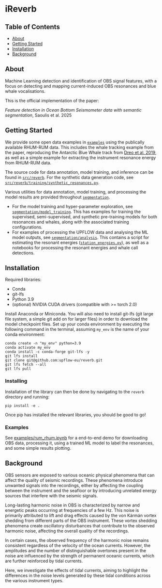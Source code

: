# iReverb

## Table of Contents

- [About](#about)
- [Getting Started](#getting_started)
- [Installation](#installation)
- [Background](#background)

## About <a name = "about"></a>

Machine Learning detection and identification of OBS signal features, with a focus on detecting and mapping current-induced OBS resonances and blue whale vocalisations.

This is the official implementation of the paper:

*Feature detection in Ocean Bottom Seismometer data with semantic segmentation*, Saoulis et al. 2025

## Getting Started <a name = "getting_started"></a>

We provide some open data examples in [`examples`](./examples/) using the publically available RHUM-RUM data. This includes the whale tracking example from the paper, reproducing the Antarctic Blue Whale track from [Dreo et al. 2019](https://hal.science/hal-01780315/file/Dreo_whale_detection_RHUM-RUM_DSR_2019_hal.pdf), as well as a simple example for extracting the instrument resonance energy from RHUM-RUM data. 

The source code for data annotation, model training, and inference can be found in [`src/reverb`](./src/reverb). For the synthetic data generation code, see [`src/reverb/training/synthetic_resonances.py`](./src/reverb/training/synthetic_resonances.py). 

Various utilities for data annotation, model training, and processing the model results are provided throughout [`segmentation`](./segmentation/). 

 * For the model training and hyper-parameter exploration, see [`segmentation/model_training`](./segmentation/model_training). This has examples for training the supervised, semi-supervised, and synthetic pre-training models for both resonances and whales, along with the associated training configurations. 
  * For examples of processing the UPFLOW data and analysing the ML model outputs, see [`segmentation/analysis`](./segmentation/analysis). This contains a script for estimating the resonant energies ([`station_energies.py`](./segmentation/analysis/station_energies.py)), as well as a notebooks for processing the resonant energies and whale call detections. 



## Installation <a name = "installation"></a>


Required libraries:

- Conda
- git-lfs
- Python 3.9
- (optional) NVIDIA CUDA drivers (compatible with >= torch 2.0)

Install Anaconda or Miniconda. You will also need to install git-lfs (git large file system, a simple git add on for larger files) in order to download the model checkpoint files. Set up your conda environment by executing the following command in the terminal, assuming `my_env` is the name of your conda environment:

```
conda create -n "my_env" python=3.9
conda activate my_env
conda install -c conda-forge git-lfs -y
git lfs install
git clone git@github.com:upflow-eu/reverb.git
git lfs fetch --all
git lfs pull
```

### Installing

Installation of the library can then be done by navigating to the `reverb` directory and running:
```
pip install -e .
```

Once pip has installed the relevant libraries, you should be good to go!

### Examples

See [examples/rum_rhum.ipynb](examples/rum_rhum.ipynb) for a end-to-end demo for downloading OBS data, processing it, using a trained ML model to label the resonances, and some simple results plotting. 

## Background <a name = "background"></a>

OBS sensors are exposed to various oceanic physical phenomena that can affect the quality of seismic recordings. These phenomena introduce unwanted signals into the recordings, either by affecting the coupling between the instrument and the seafloor or by introducing unrelated energy sources that interfere with the seismic signals.

Long-lasting harmonic noise in OBS is characterized by narrow and energetic peaks occurring at frequencies of a few Hz. This noise is primarily attributed to lift and drag effects caused by the von Kármán vortex shedding from different parts of the OBS instrument. These vortex shedding phenomena create oscillatory disturbances that contribute to the observed harmonic noise, affecting the overall quality of the recordings.

In certain cases, the observed frequency of the harmonic noise remains consistent regardless of the velocity of the ocean currents. However, the amplitudes and the number of distinguishable overtones present in the noise are influenced by the strength of permanent oceanic currents, which are further reinforced by tidal currents.

Here, we investigate the effects of tidal currents, aiming to highlight the differences in the noise levels generated by these tidal conditions across the various instrument types.
 
